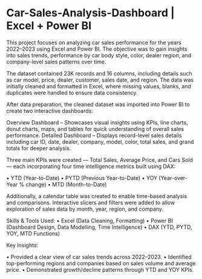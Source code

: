 # Car-Sales-Analysis-Dashboard | Excel + Power BI

This project focuses on analyzing car sales performance for the years 2022–2023 using Excel and Power BI. The objective was to gain insights into sales trends, performance by car body style, color, dealer region, and company-level sales patterns over time.

The dataset contained 23K records and 16 columns, including details such as car model, price, dealer, customer, sales date, and region. The data was initially cleaned and formatted in Excel, where missing values, blanks, and duplicates were handled to ensure data consistency.

After data preparation, the cleaned dataset was imported into Power BI to create two interactive dashboards:

Overview Dashboard – Showcases visual insights using KPIs, line charts, donut charts, maps, and tables for quick understanding of overall sales performance.
Detailed Dashboard – Displays record-level sales details including car ID, date, dealer, company, model, color, total sales, and grand totals for deeper analysis.

Three main KPIs were created — Total Sales, Average Price, and Cars Sold — each incorporating four time intelligence metrics built using DAX:

• YTD (Year-to-Date)
• PYTD (Previous Year-to-Date)
• YOY (Year-over-Year % change)
• MTD (Month-to-Date)

Additionally, a calendar table was created to enable time-based analysis and comparisons. Interactive slicers and filters were added to allow exploration of sales data by month, year, region, and company.

Skills & Tools Used:
• Excel (Data Cleaning, Formatting) 
• Power BI (Dashboard Design, Data Modelling, Time Intelligence) 
• DAX (YTD, PYTD, YOY, MTD Functions)

Key Insights:

• Provided a clear view of car sales trends across 2022–2023.
• Identified top-performing regions and companies based on sales volume and average price.
• Demonstrated growth/decline patterns through YTD and YOY KPIs.
